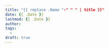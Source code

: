 ```yaml
---
title: "{{ replace .Name "-" " " | title }}"
date: {{ .Date }}
lastmod: {{ .Date }}
author: 
tags:
  - 
draft: true
---
```


<!--more-->

